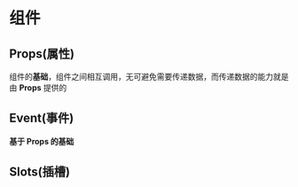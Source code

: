 # 组件

## Props(属性)

组件的**基础**，组件之间相互调用，无可避免需要传递数据，而传递数据的能力就是由 **Props** 提供的

## Event(事件)

**基于 Props 的基础**

## Slots(插槽)
